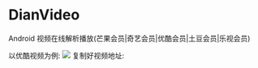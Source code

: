 # DianVideo
Android 视频在线解析播放(芒果会员|奇艺会员|优酷会员|土豆会员|乐视会员)

以优酷视频为例: 
![](http://markdown-1252847423.costj.myqcloud.com/ZTA%408U%2499%5D%284C%24%7DD%28%29~W3M9.png)
复制好视频地址:
